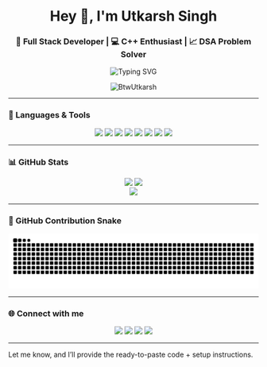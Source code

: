 <h1 align="center">Hey 👋, I'm Utkarsh Singh</h1>
<h3 align="center">🚀 Full Stack Developer | 💻 C++ Enthusiast | 📈 DSA Problem Solver</h3>

<p align="center">
  <img src="https://readme-typing-svg.demolab.com?font=Fira+Code&duration=4000&pause=1000&center=true&vCenter=true&width=435&lines=Tech+Enthusiast;Full+Stack+Developer;DSA+Lover;Open+Source+Contributor" alt="Typing SVG" />
</p>

<p align="center">
  <img src="https://komarev.com/ghpvc/?username=BtwUtkarsh&label=Profile%20views&color=0e75b6&style=flat" alt="BtwUtkarsh" />
</p>

---

### 🔧 Languages & Tools
<p align="center">
  <img src="https://img.shields.io/badge/HTML5-E34F26?style=for-the-badge&logo=html5&logoColor=white"/>
  <img src="https://img.shields.io/badge/CSS3-1572B6?style=for-the-badge&logo=css3&logoColor=white"/>
  <img src="https://img.shields.io/badge/JavaScript-F7DF1E?style=for-the-badge&logo=javascript&logoColor=black"/>
  <img src="https://img.shields.io/badge/React-61DAFB?style=for-the-badge&logo=react&logoColor=black"/>
  <img src="https://img.shields.io/badge/Node.js-339933?style=for-the-badge&logo=nodedotjs&logoColor=white"/>
  <img src="https://img.shields.io/badge/FastAPI-009688?style=for-the-badge&logo=fastapi&logoColor=white"/>
  <img src="https://img.shields.io/badge/C++-00599C?style=for-the-badge&logo=c%2B%2B&logoColor=white"/>
  <img src="https://img.shields.io/badge/MySQL-4479A1?style=for-the-badge&logo=mysql&logoColor=white"/>
</p>

---

### 📊 GitHub Stats

<p align="center">
  <img src="https://github-readme-stats.vercel.app/api?username=BtwUtkarsh&show_icons=true&theme=radical" height="150"/>
  <img src="https://github-readme-streak-stats.herokuapp.com/?user=BtwUtkarsh&theme=radical" height="150"/>
  <br />
  <img src="https://github-readme-stats.vercel.app/api/top-langs/?username=BtwUtkarsh&layout=compact&theme=radical" height="150"/>
</p>

---

### 🐍 GitHub Contribution Snake

<p align="center">
  <img src="https://github.com/BtwUtkarsh/BtwUtkarsh/blob/output/github-contribution-grid-snake.svg" />
</p>

---

### 🌐 Connect with me

<p align="center">
  <a href="https://www.linkedin.com/in/YOUR-LINK" target="_blank"><img src="https://img.shields.io/badge/LinkedIn-blue?style=for-the-badge&logo=linkedin"/></a>
  <a href="mailto:your.email@gmail.com"><img src="https://img.shields.io/badge/Gmail-red?style=for-the-badge&logo=gmail"/></a>
  <a href="https://leetcode.com/YOUR-ID"><img src="https://img.shields.io/badge/LeetCode-FFA116?style=for-the-badge&logo=leetcode"/></a>
  <a href="https://codeforces.com/profile/YOUR-ID"><img src="https://img.shields.io/badge/Codeforces-blue?style=for-the-badge&logo=codeforces"/></a>
</p>

---

<!-- Feel free to personalize this further -->


Let me know, and I’ll provide the ready-to-paste code + setup instructions.

